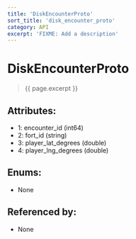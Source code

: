 ```yaml
---
title: 'DiskEncounterProto'
sort_title: 'disk_encounter_proto'
category: API
excerpt: 'FIXME: Add a description'
---
```


[comment]: <> (THIS PART IS GENERATED - AKA DON'T EDIT THIS PART MANUALLY)

# DiskEncounterProto

> {{ page.excerpt }}

## Attributes:

- 1: encounter_id (int64)
- 2: fort_id (string)
- 3: player_lat_degrees (double)
- 4: player_lng_degrees (double)

## Enums:

- None

## Referenced by:

- None

[comment]: <> (YOU CAN EDIT AFTER THIS)
